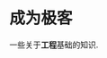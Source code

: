 <!-- -*- coding: utf-8-unix; -*- -->

# 成为极客

一些关于**工程**基础的知识.

<!-- 该章节目前由 shynur 维护, 联系方式: <https://github.com/shynur> -->
